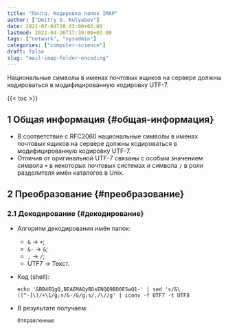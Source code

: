 ```yaml
---
title: "Почта. Кодировка папок IMAP"
author: ["Dmitry S. Kulyabov"]
date: 2021-07-04T20:43:00+03:00
lastmod: 2022-04-26T17:39:00+03:00
tags: ["network", "sysadmin"]
categories: ["computer-science"]
draft: false
slug: "mail-imap-folder-encoding"
---
```


Национальные символы в именах почтовых ящиков на сервере должны кодироваться в модифицированную кодировку UTF-7.

<!--more-->

{{< toc >}}


## <span class="section-num">1</span> Общая информация {#общая-информация}

-   В соответствие с RFC2060 национальные символы в именах почтовых ящиков на сервере должны кодироваться в модифицированную кодировку UTF-7.
-   Отличия от оригинальной UTF-7 связаны с особым значением символа `+` в некоторых почтовых системах и символа `/` в роли разделителя имён каталогов в Unix.


## <span class="section-num">2</span> Преобразование {#преобразование}


### <span class="section-num">2.1</span> Декодирование {#декодирование}

-   Алгоритм декодирования имён папок:
    -   `&` -&gt; `+`;
    -   `&-` -&gt; `&`;
    -   `,` -&gt; `/`;
    -   UTF7 -&gt; Текст.
-   Код (shell):

    ```shell
    echo '&BB4EQgQ,BEAEMAQyBDsENQQ9BD0ESwQ1-' | sed 's/&\([^-]\)/+\1/g;s/&-/&/g;s/,/\//g' | iconv -f UTF7 -t UTF8
    ```
-   В результате получаем:

    ```shell
    Отправленные
    ```
